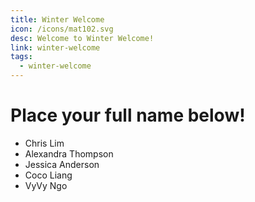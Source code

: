 ```yaml
---
title: Winter Welcome
icon: /icons/mat102.svg
desc: Welcome to Winter Welcome!
link: winter-welcome
tags:
  - winter-welcome
---
```


# Place your full name below!

- Chris Lim
- Alexandra Thompson
- Jessica Anderson
- Coco Liang
- VyVy Ngo
